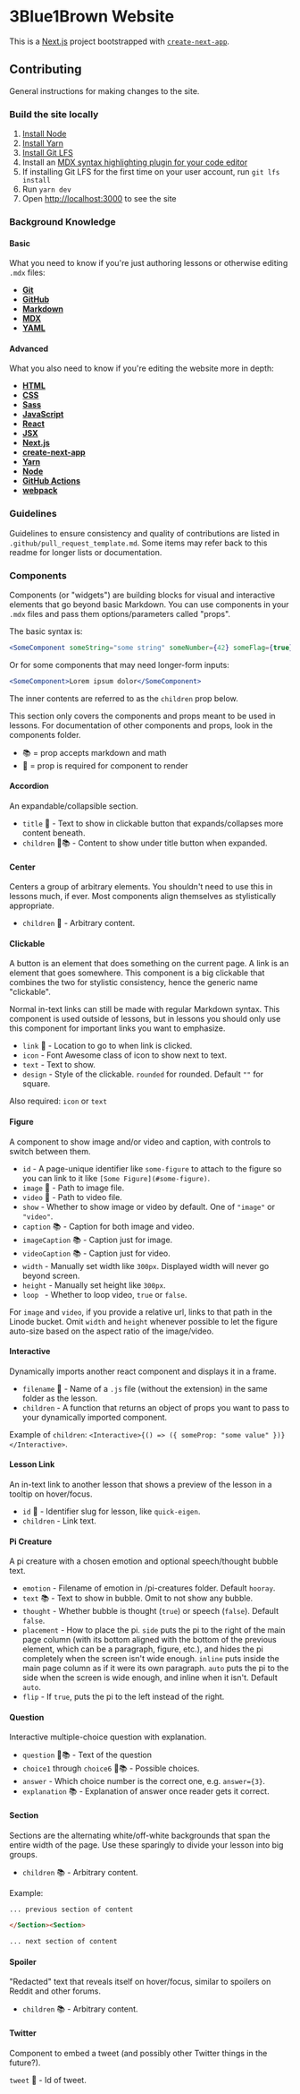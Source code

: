 # 3Blue1Brown Website

This is a [Next.js](https://nextjs.org/) project bootstrapped with [`create-next-app`](https://github.com/vercel/next.js/tree/canary/packages/create-next-app).

## Contributing

General instructions for making changes to the site.

### Build the site locally

1. [Install Node](https://nodejs.org/en/download/)
2. [Install Yarn](https://classic.yarnpkg.com/en/docs/install)
3. [Install Git LFS](https://git-lfs.github.com/)
4. Install an [MDX syntax highlighting plugin for your code editor](https://marketplace.visualstudio.com/items?itemName=silvenon.mdx)
5. If installing Git LFS for the first time on your user account, run `git lfs install`
6. Run `yarn dev`
7. Open [http://localhost:3000](http://localhost:3000) to see the site

### Background Knowledge

<!-- TO DO: add basic descriptions? e.g. https://github.com/greenelab/lab-website-template/wiki/Background-Knowledge -->

#### Basic

What you need to know if you're just authoring lessons or otherwise editing `.mdx` files:

- **[Git](https://try.github.io/)**
- **[GitHub](https://github.com/)**
- **[Markdown](https://www.markdownguide.org/)**
- **[MDX](https://mdxjs.com/)**
- **[YAML](https://en.wikipedia.org/wiki/YAML)**

#### Advanced

What you also need to know if you're editing the website more in depth:

- **[HTML](https://developer.mozilla.org/en-US/docs/Web/HTML)**
- **[CSS](https://developer.mozilla.org/en-US/docs/Web/CSS)**
- **[Sass](https://sass-lang.com/)**
- **[JavaScript](https://developer.mozilla.org/en-US/docs/Glossary/JavaScript)**
- **[React](https://reactjs.org/)**
- **[JSX](https://reactjs.org/docs/introducing-jsx.html)**
- **[Next.js](https://nextjs.org/)**
- **[create-next-app](https://github.com/vercel/next.js/tree/canary/packages/create-next-app)**
- **[Yarn](https://yarnpkg.com/)**
- **[Node](https://nodejs.org/en/)**
- **[GitHub Actions](https://github.com/features/actions)**
- **[webpack](https://webpack.js.org/)**

### Guidelines

Guidelines to ensure consistency and quality of contributions are listed in `.github/pull_request_template.md`.
Some items may refer back to this readme for longer lists or documentation.

### Components

Components (or "widgets") are building blocks for visual and interactive elements that go beyond basic Markdown.
You can use components in your `.mdx` files and pass them options/parameters called "props".

The basic syntax is:

```jsx
<SomeComponent someString="some string" someNumber={42} someFlag={true} />
```

Or for some components that may need longer-form inputs:

```jsx
<SomeComponent>Lorem ipsum dolor</SomeComponent>
```

The inner contents are referred to as the `children` prop below.

This section only covers the components and props meant to be used in lessons.
For documentation of other components and props, look in the components folder.

- 📚 = prop accepts markdown and math
- 🚨 = prop is required for component to render

#### Accordion

An expandable/collapsible section.

- `title` 🚨 - Text to show in clickable button that expands/collapses more content beneath.
- `children` 🚨📚 - Content to show under title button when expanded.

#### Center

Centers a group of arbitrary elements.
You shouldn't need to use this in lessons much, if ever.
Most components align themselves as stylistically appropriate.

- `children` 🚨 - Arbitrary content.

#### Clickable

A button is an element that does something on the current page.
A link is an element that goes somewhere.
This component is a big clickable that combines the two for stylistic consistency, hence the generic name "clickable".

Normal in-text links can still be made with regular Markdown syntax.
This component is used outside of lessons, but in lessons you should only use this component for important links you want to emphasize.

- `link` 🚨 - Location to go to when link is clicked.
- `icon` - Font Awesome class of icon to show next to text.
- `text` - Text to show.
- `design` - Style of the clickable.
  `rounded` for rounded.
  Default `""` for square.

Also required: `icon` or `text`

#### Figure

A component to show image and/or video and caption, with controls to switch between them.

- `id` - A page-unique identifier like `some-figure` to attach to the figure so you can link to it like `[Some Figure](#some-figure)`.
- `image` 🚨 - Path to image file.
- `video` 🚨 - Path to video file.
- `show` - Whether to show image or video by default.
  One of `"image"` or `"video"`.
- `caption` 📚 - Caption for both image and video.
- `imageCaption` 📚 - Caption just for image.
- `videoCaption` 📚 - Caption just for video.
- `width` - Manually set width like `300px`.
  Displayed width will never go beyond screen.
- `height` - Manually set height like `300px`.
- `loop ` - Whether to loop video, `true` or `false`.

For `image` and `video`, if you provide a relative url, links to that path in the Linode bucket.
Omit `width` and `height` whenever possible to let the figure auto-size based on the aspect ratio of the image/video.

#### Interactive

Dynamically imports another react component and displays it in a frame.

- `filename` 🚨 - Name of a `.js` file (without the extension) in the same folder as the lesson.
- `children` - A function that returns an object of props you want to pass to your dynamically imported component.

Example of `children`: `<Interactive>{() => ({ someProp: "some value" })}</Interactive>`.

#### Lesson Link

An in-text link to another lesson that shows a preview of the lesson in a tooltip on hover/focus.

- `id` 🚨 - Identifier slug for lesson, like `quick-eigen`.
- `children` - Link text.

#### Pi Creature

A pi creature with a chosen emotion and optional speech/thought bubble text.

- `emotion` - Filename of emotion in /pi-creatures folder.
  Default `hooray`.
- `text` 📚 - Text to show in bubble.
  Omit to not show any bubble.
- `thought` - Whether bubble is thought (`true`) or speech (`false`).
  Default `false`.
- `placement` - How to place the pi.
  `side` puts the pi to the right of the main page column (with its bottom aligned with the bottom of the previous element, which can be a paragraph, figure, etc.), and hides the pi completely when the screen isn't wide enough.
  `inline` puts inside the main page column as if it were its own paragraph.
  `auto` puts the pi to the side when the screen is wide enough, and inline when it isn't.
  Default `auto`.
- `flip` - If `true`, puts the pi to the left instead of the right.

#### Question

Interactive multiple-choice question with explanation.

- `question` 🚨📚 - Text of the question
- `choice1` through `choice6` 🚨📚 - Possible choices.
- `answer` - Which choice number is the correct one, e.g. `answer={3}`.
- `explanation` 📚 - Explanation of answer once reader gets it correct.

#### Section

Sections are the alternating white/off-white backgrounds that span the entire width of the page.
Use these sparingly to divide your lesson into big groups.

- `children` 📚 - Arbitrary content.

Example:

```markdown
... previous section of content

</Section><Section>

... next section of content
```

#### Spoiler

"Redacted" text that reveals itself on hover/focus, similar to spoilers on Reddit and other forums.

- `children` 📚 - Arbitrary content.

#### Twitter

Component to embed a tweet (and possibly other Twitter things in the future?).

`tweet` 🚨 - Id of tweet.
